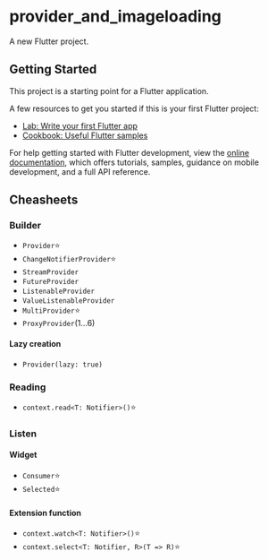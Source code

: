 # provider_and_imageloading

A new Flutter project.

## Getting Started

This project is a starting point for a Flutter application.

A few resources to get you started if this is your first Flutter project:

- [Lab: Write your first Flutter app](https://docs.flutter.dev/get-started/codelab)
- [Cookbook: Useful Flutter samples](https://docs.flutter.dev/cookbook)

For help getting started with Flutter development, view the
[online documentation](https://docs.flutter.dev/), which offers tutorials,
samples, guidance on mobile development, and a full API reference.


## Cheasheets

### Builder

- `Provider`⭐️
- `ChangeNotifierProvider`⭐️
- `StreamProvider`
- `FutureProvider`
- `ListenableProvider`
- `ValueListenableProvider`
- `MultiProvider`⭐️
- `ProxyProvider`(1...6)

#### Lazy creation

- `Provider(lazy: true)`


### Reading

- `context.read<T: Notifier>()`⭐️

### Listen

#### Widget

- `Consumer`⭐️
- `Selected`⭐️

#### Extension function
- `context.watch<T: Notifier>()`⭐️
- `context.select<T: Notifier, R>(T => R)`⭐️
